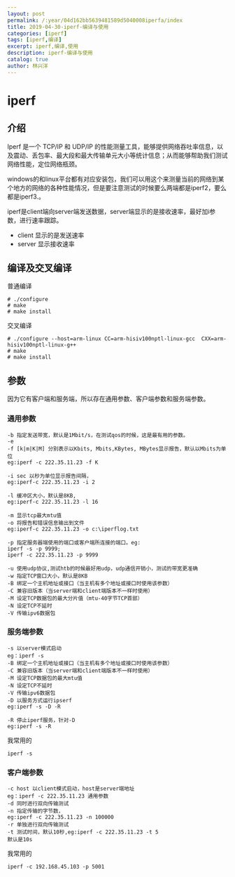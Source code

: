 ```yaml
---
layout: post
permalink: /:year/04d162bb5639481589d5040008iperfa/index
title: 2019-04-30-iperf-编译与使用
categories: [iperf]
tags: [iperf,编译]
excerpt: iperf,编译,使用
description: iperf-编译与使用
catalog: true
author: 林兴洋
---
```



# iperf

## 介绍

Iperf 是一个 TCP/IP 和 UDP/IP 的性能测量工具，能够提供网络吞吐率信息，以及震动、丢包率、最大段和最大传输单元大小等统计信息；从而能够帮助我们测试网络性能，定位网络瓶颈。

windows的和linux平台都有对应安装包，我们可以用这个来测量当前的网络到某个地方的网络的各种性能情况，但是要注意测试的时候要么两端都是iperf2，要么都是iperf3.。

iperf是client端向server端发送数据，server端显示的是接收速率，最好加i参数，进行速率跟踪。

* client 显示的是发送速率
* server 显示接收速率


## 编译及交叉编译

普通编译

```shell
# ./configure
# make
# make install
```

交叉编译

```shell
# ./configure --host=arm-linux CC=arm-hisiv100nptl-linux-gcc  CXX=arm-hisiv100nptl-linux-g++
# make
# make install
```

## 参数


因为它有客户端和服务端，所以存在通用参数、客户端参数和服务端参数。

### 通用参数

```
-b 指定发送带宽，默认是1Mbit/s，在测试qos的时候，这是最有用的参数。
-e
-f [k|m|K|M] 分别表示以Kbits, Mbits,KBytes, MBytes显示报告，默认以Mbits为单位
eg:iperf -c 222.35.11.23 -f K 

-i sec 以秒为单位显示报告间隔，
eg:iperf-c 222.35.11.23 -i 2

-l 缓冲区大小，默认是8KB,
eg:iperf-c 222.35.11.23 -l 16

-m 显示tcp最大mtu值 
-o 将报告和错误信息输出到文件
eg:iperf-c 222.35.11.23 -o c:\iperflog.txt 

-p 指定服务器端使用的端口或客户端所连接的端口。eg:
iperf -s -p 9999;
iperf -c 222.35.11.23 -p 9999 

-u 使用udp协议,测试htb的时候最好用udp，udp通信开销小，测试的带宽更准确
-w 指定TCP窗口大小，默认是8KB 
-B 绑定一个主机地址或接口（当主机有多个地址或接口时使用该参数）
-C 兼容旧版本（当server端和client端版本不一样时使用）
-M 设定TCP数据包的最大分片值（mtu-40字节TCP首部）
-N 设定TCP不延时
-V 传输ipv6数据包
```



### 服务端参数

```
-s 以server模式启动
eg：iperf -s 
-B 绑定一个主机地址或接口（当主机有多个地址或接口时使用该参数） 
-C 兼容旧版本（当server端和client端版本不一样时使用） 
-M 设定TCP数据包的最大mtu值 
-N 设定TCP不延时 
-V 传输ipv6数据包
-D 以服务方式运行ipserf
eg:iperf -s -D -R 

-R 停止iperf服务，针对-D
eg:iperf -s -R
```


我常用的

```
iperf -s
```

### 客户端参数

```
-c host 以client模式启动，host是server端地址
eg：iperf -c 222.35.11.23 通用参数
-d 同时进行双向传输测试 
-n 指定传输的字节数，
eg:iperf -c 222.35.11.23 -n 100000 
-r 单独进行双向传输测试
-t 测试时间，默认10秒,eg:iperf -c 222.35.11.23 -t 5
默认是10s
```

我常用的

```
iperf -c 192.168.45.103 -p 5001
```

